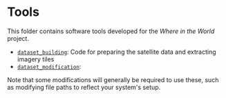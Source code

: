# Tools

This folder contains software tools developed for the *Where in the World* project.

- [`dataset_building`](dataset_building): Code for preparing the satellite data and extracting imagery tiles
- [`dataset_modification`](dataset_modification): 

Note that some modifications will generally be required to use these, such as modifying file paths to reflect your system's setup.